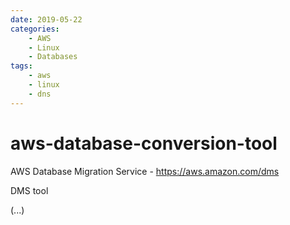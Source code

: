 ```yaml
---
date: 2019-05-22
categories:
    - AWS
    - Linux
    - Databases
tags:
    - aws
    - linux
    - dns
---
```


# aws-database-conversion-tool

AWS Database Migration Service - <https://aws.amazon.com/dms>

DMS tool

(...)

